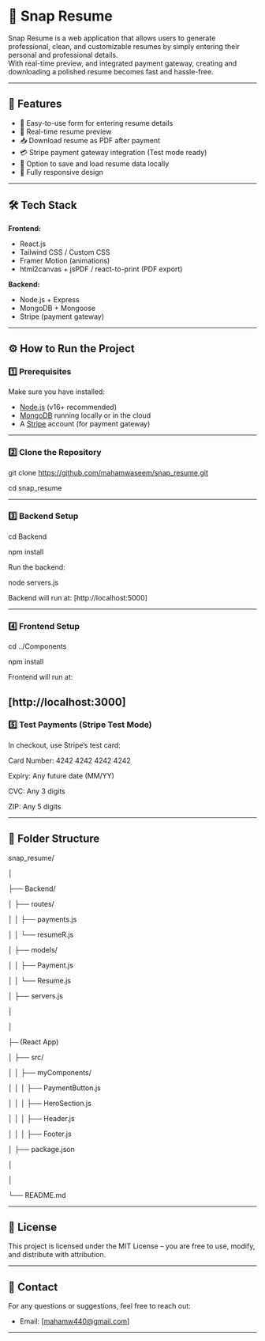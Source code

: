 # 📄 Snap Resume

Snap Resume is a web application that allows users to generate professional, clean, and customizable resumes by simply entering their personal and professional details.  
With real-time preview,  and integrated payment gateway, creating and downloading a polished resume becomes fast and hassle-free.

---

## 🚀 Features

- 🧾 Easy-to-use form for entering resume details
- 🔄 Real-time resume preview
- 📥 Download resume as PDF after payment
- 💳 Stripe payment gateway integration (Test mode ready)
- 💾 Option to save and load resume data locally
- 📱 Fully responsive design

---

## 🛠 Tech Stack

**Frontend:**
- React.js  
- Tailwind CSS / Custom CSS  
- Framer Motion (animations)  
- html2canvas + jsPDF / react-to-print (PDF export)  

**Backend:**
- Node.js + Express  
- MongoDB + Mongoose  
- Stripe (payment gateway)  

---

## ⚙️ How to Run the Project

### 1️⃣ Prerequisites
Make sure you have installed:
- [Node.js](https://nodejs.org/) (v16+ recommended)
- [MongoDB](https://www.mongodb.com/try/download/community) running locally or in the cloud
- A [Stripe](https://stripe.com/) account (for payment gateway)

---

### 2️⃣ Clone the Repository

git clone https://github.com/mahamwaseem/snap_resume.git

cd snap_resume


---

### 3️⃣ Backend Setup


cd Backend

npm install

Run the backend:


node servers.js


Backend will run at: [http://localhost:5000]

---

### 4️⃣ Frontend Setup


cd ../Components

npm install




Frontend will run at: 

[http://localhost:3000]
---

### 5️⃣ Test Payments (Stripe Test Mode)

In checkout, use Stripe’s test card:


Card Number: 4242 4242 4242 4242

Expiry: Any future date (MM/YY)

CVC: Any 3 digits

ZIP: Any 5 digits


---

## 📂 Folder Structure


snap_resume/

│

├── Backend/

│   ├── routes/

│   │   ├── payments.js

│   │   └── resumeR.js

│   ├── models/

│   │   ├── Payment.js

│   │   └── Resume.js

│   ├── servers.js

│  

│

├─ (React App)

│   ├── src/

│   │   ├── myComponents/

│   │   │   ├── PaymentButton.js

│   │   │   ├── HeroSection.js

│   │   │   ├── Header.js

│   │   │    ├── Footer.js


│   ├── package.json

│   

│

└── README.md


---

## 📜 License

This project is licensed under the MIT License – you are free to use, modify, and distribute with attribution.

---

## 📧 Contact

For any questions or suggestions, feel free to reach out:

* Email: [mahamw440@gmail.com]




---



